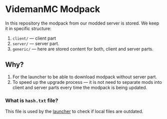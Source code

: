 # VidemanMC Modpack
In this repository the modpack from our modded server is stored. We keep it in specific structure:
1. `client/` — client part
1. `server/` — server part.
1. `generic/` — here are stored content for both, client and server parts.

## Why?
1. For the launcher to be able to download modpack without server part.
1. To speed up the upgrade process — it is not need to separate mods into client and server parts every time the modpack is being updated.

### What is `hash.txt` file?
This file is used by the [launcher](https://github.com/VidemanMC/launcher) to check if local files are outdated.
